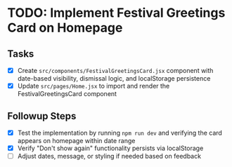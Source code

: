 # TODO: Implement Festival Greetings Card on Homepage

## Tasks
- [x] Create `src/components/FestivalGreetingsCard.jsx` component with date-based visibility, dismissal logic, and localStorage persistence
- [x] Update `src/pages/Home.jsx` to import and render the FestivalGreetingsCard component

## Followup Steps
- [x] Test the implementation by running `npm run dev` and verifying the card appears on homepage within date range
- [x] Verify "Don't show again" functionality persists via localStorage
- [ ] Adjust dates, message, or styling if needed based on feedback
